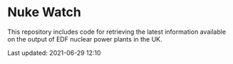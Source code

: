 # Nuke Watch

This repository includes code for retrieving the latest information available on the output of EDF nuclear power plants in the UK.

Last updated: 2021-06-29 12:10